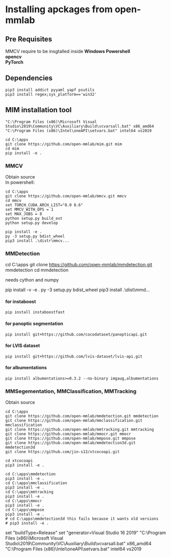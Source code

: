 # Installing apckages from open-mmlab

## Pre Requisites

MMCV require to be insgtalled inside **Windows Powershell**   
**opencv**  
**PyTorch**  

## Dependencies

```
pip3 install addict pyyaml yapf psutils
pip3 install regex;sys_platform=='win32'
```

## MIM installation tool
```
"C:\Program Files (x86)\Microsoft Visual Studio\2019\Community\VC\Auxiliary\Build\vcvarsall.bat" x86_amd64
"C:\Program Files (x86)\Intel\oneAPI\setvars.bat" intel64 vs2019
````

```
cd C:\apps
git clone https://github.com/open-mmlab/mim.git mim
cd mim
pip install -e .
```

### MMCV
Obtain source  
In powershell:  

```
cd C:\apps
git clone https://github.com/open-mmlab/mmcv.git mmcv
cd mmcv
set TORCH_CUDA_ARCH_LIST="8.0 8.6"
set MMCV_WITH_OPS = 1
set MAX_JOBS = 8
python setup.py build_ext
python setup.py develop

pip install -e .
py -3 setup.py bdist_wheel
pip3 install .\distr\mmcv...
```

### MMDetection

cd C:\apps
git clone https://github.com/open-mmlab/mmdetection.git mmdetection
cd mmdetection

needs cython and numpy

pip install -v -e .
py -3 setup.py bdist_wheel
pip3 install .\dist\mmd...

#### for instaboost
`pip install instaboostfast`
#### for panoptic segmentation
`pip install git+https://github.com/cocodataset/panopticapi.git`
#### for LVIS dataset
`pip install git+https://github.com/lvis-dataset/lvis-api.git`
#### for albumentations
`pip install albumentations>=0.3.2 --no-binary imgaug,albumentations`

### MMSegementation, MMClassification, MMTracking
Obtain source
```
cd C:\apps
git clone https://github.com/open-mmlab/mmdetection.git mmdetection
git clone https://github.com/open-mmlab/mmclassification.git mmclassification
git clone https://github.com/open-mmlab/mmtracking.git mmtracking
git clone https://github.com/open-mmlab/mmocr.git mmocr
git clone https://github.com/open-mmlab/mmpose.git mmpose
git clone https://github.com/open-mmlab/mmdetection3d.git mmdetection3d
git clone https://github.com/jin-s13/xtcocoapi.git

cd xtcocoapi
pip3 install -e .

cd C:\apps\mmdetection
pip3 install -e .
cd C:\apps\mmclassification
pip3 install -e .
cd C:\apps\mmtracking
pip3 install -e .
cd C:\apps\mmocr
pip3 install -e .
cd C:\apps\mmpose
pip3 install -e .
# cd C:\apps\mmdetection3d this fails because it wants old versions
# pip3 install -e .
```



set "buildType=Release"
set "generator=Visual Studio 16 2019"
"C:\Program Files (x86)\Microsoft Visual Studio\2019\Community\VC\Auxiliary\Build\vcvarsall.bat" x86_amd64
"C:\Program Files (x86)\Intel\oneAPI\setvars.bat" intel64 vs2019
